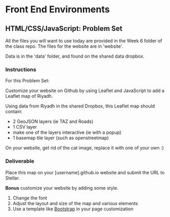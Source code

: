 # Front End Environments
## HTML/CSS/JavaScript: Problem Set

All the files you will want to use today are provided in the Week 6
folder of the class repo. The files for the website are in 'website'.

Data is in the 'data' folder, and found on the shared data dropbox.

### Instructions

For this Problem Set:

Customize your website on Github by using Leaflet and JavaScript to add a Leaflet map of Riyadh.

Using data from Riyadh in the shared Dropbox, this Leaflet map should contain:

* 2 GeoJSON layers (ie TAZ and Roads)
* 1 CSV layer
* make one of the layers interactive (ie with a popup)
* 1 basemap tile layer (such as openstreetmap)

On your website, get rid of the cat image, replace it with one of your own :)

### Deliverable

Place this map on your [username].github.io website and submit the URL to Stellar.

<strong>Bonus</strong> customize your website by adding some style.

1. Change the font
2. Adjust the layout and size of the map and various elements
3. Use a template like [Bootstrap](http://duspviz.mit.edu/web-map-workshop/bootstrap-templates/) in your page customization

